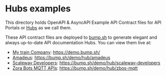 # Hubs examples

This directory holds OpenAPI & AsyncAPI Example API Contract files for API Portals or [Hubs](https://docs.bump.sh/help/hubs/) as we call them.

These API contract files are deployed to [bump.sh](https://bump.sh) to generate elegant and always up-to-date
API documentation Hubs. You can view them live at:

- [My train Company](https://github.com/bump-sh/examples/tree/main/hubs/my-train-company): https://demo.bump.sh/
- [Amadeus](https://github.com/bump-sh/examples/tree/main/hubs/amadeus): https://bump.sh/demo/hub/amadeus
- [Scaleway Developers](https://github.com/bump-sh/examples/tree/main/hubs/scaleway-developers): https://bump.sh/demo/hub/scaleway-developers
- [Zora Bots MQTT APIs](https://github.com/bump-sh/examples/tree/main/hubs/zbos-mqtt): https://bump.sh/demo/hub/zbos-mqtt